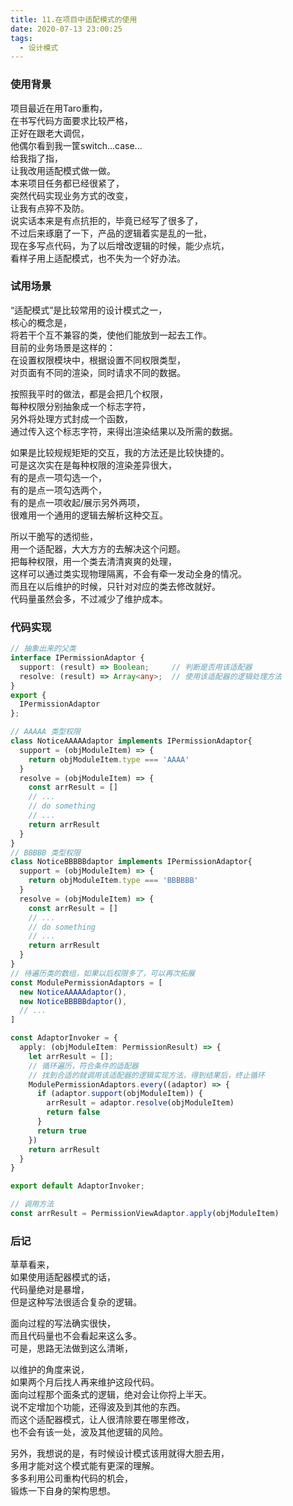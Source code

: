 ```yaml
---
title: 11.在项目中适配模式的使用
date: 2020-07-13 23:00:25
tags:
  - 设计模式
---
```

  
### 使用背景
项目最近在用Taro重构，  
在书写代码方面要求比较严格，  
正好在跟老大调侃，  
他偶尔看到我一筐switch...case...  
给我指了指，  
让我改用适配模式做一做。  
本来项目任务都已经很紧了，  
突然代码实现业务方式的改变，  
让我有点猝不及防。  
说实话本来是有点抗拒的，毕竟已经写了很多了，  
不过后来琢磨了一下，产品的逻辑着实是乱的一批，  
现在多写点代码，为了以后增改逻辑的时候，能少点坑，  
看样子用上适配模式，也不失为一个好办法。  
  
<!-- more -->
  
### 试用场景
“适配模式”是比较常用的设计模式之一，  
核心的概念是，  
将若干个互不兼容的类，使他们能放到一起去工作。  
目前的业务场景是这样的：  
在设置权限模块中，根据设置不同权限类型，  
对页面有不同的渲染，同时请求不同的数据。  
  
按照我平时的做法，都是会把几个权限，  
每种权限分别抽象成一个标志字符，  
另外将处理方式封成一个函数，  
通过传入这个标志字符，来得出渲染结果以及所需的数据。  
  
如果是比较规规矩矩的交互，我的方法还是比较快捷的。  
可是这次实在是每种权限的渲染差异很大，  
有的是点一项勾选一个，  
有的是点一项勾选两个，  
有的是点一项收起/展示另外两项，  
很难用一个通用的逻辑去解析这种交互。  

所以干脆写的透彻些，  
用一个适配器，大大方方的去解决这个问题。  
把每种权限，用一个类去清清爽爽的处理，  
这样可以通过类实现物理隔离，不会有牵一发动全身的情况。  
而且在以后维护的时候，只针对对应的类去修改就好。  
代码量虽然会多，不过减少了维护成本。  
  
### 代码实现
``` ts
// 抽象出来的父类
interface IPermissionAdaptor {
  support: (result) => Boolean;     // 判断是否用该适配器
  resolve: (result) => Array<any>;  // 使用该适配器的逻辑处理方法
}
export {
  IPermissionAdaptor
};
```
``` ts
// AAAAA 类型权限
class NoticeAAAAAdaptor implements IPermissionAdaptor{
  support = (objModuleItem) => {
    return objModuleItem.type === 'AAAA'
  }
  resolve = (objModuleItem) => {
    const arrResult = []
    // ...
    // do something
    // ...
    return arrResult
  }
}
// BBBBB 类型权限
class NoticeBBBBBdaptor implements IPermissionAdaptor{
  support = (objModuleItem) => {
    return objModuleItem.type === 'BBBBBB'
  }
  resolve = (objModuleItem) => {
    const arrResult = []
    // ...
    // do something
    // ...
    return arrResult
  }
}
// 待遍历类的数组，如果以后权限多了，可以再次拓展
const ModulePermissionAdaptors = [
  new NoticeAAAAAdaptor(),
  new NoticeBBBBBdaptor(),
  // ...
]

const AdaptorInvoker = {
  apply: (objModuleItem: PermissionResult) => {
    let arrResult = [];
    // 循环遍历，符合条件的适配器
    // 找到合适的就调用该适配器的逻辑实现方法，得到结果后，终止循环
    ModulePermissionAdaptors.every((adaptor) => {
      if (adaptor.support(objModuleItem)) {
        arrResult = adaptor.resolve(objModuleItem)
        return false
      }
      return true
    })
    return arrResult
  }
}

export default AdaptorInvoker;
```
``` ts 
// 调用方法
const arrResult = PermissionViewAdaptor.apply(objModuleItem)
```

### 后记
草草看来，  
如果使用适配器模式的话，  
代码量绝对是暴增，  
但是这种写法很适合复杂的逻辑。  
  
面向过程的写法确实很快，  
而且代码量也不会看起来这么多。  
可是，思路无法做到这么清晰，  
  
以维护的角度来说，  
如果两个月后找人再来维护这段代码。  
面向过程那个面条式的逻辑，绝对会让你捋上半天。  
说不定增加个功能，还得波及到其他的东西。  
而这个适配器模式，让人很清除要在哪里修改，  
也不会有该一处，波及其他逻辑的风险。  
  
另外，我想说的是，有时候设计模式该用就得大胆去用，  
多用才能对这个模式能有更深的理解。  
多多利用公司重构代码的机会，  
锻炼一下自身的架构思想。  